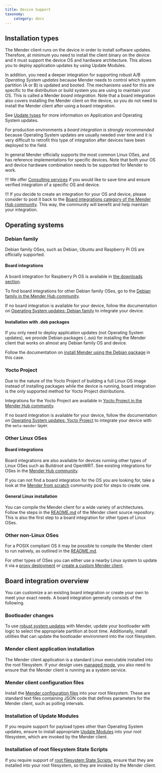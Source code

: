 ```yaml
---
title: Device Support
taxonomy:
    category: docs
---
```


## Installation types

The Mender client runs on the device in order to install software updates.
Therefore, at minimum you need to install the client binary on the device
and it must support the device OS and hardware architecture. This allows
you to deploy application updates by using Update Modules.

In addition, you need a deeper integration for supporting robust
A/B *Operating System updates* because Mender needs to control which system
partition (A or B) is updated and booted. The mechanisms used for this are
specific to the distribution or build system you are using to maintain
your OS. This is called a Mender *board integration*.
Note that a board integration also covers installing the Mender client on
the device, so you do not need to install the Mender client after using a
board integration.

See [Update types](../../02.Overview/01.Introduction/docs.md#update-types) for more information
on Application and Operating System updates.

For production environments a *board integration is strongly recommended*
because Operating System updates are usually needed over time and it
is very difficult to retrofit this type of integration after devices have been
deployed to the field.


In general Mender officially supports the most common Linux OSes, and has
reference implementations for specific devices. Note that both your OS and
device hardware combination needs to be supported for Mender to work.

!!! We offer [Consulting services](https://mender.io/support-and-services/board-integration?target=_blank) if you would like to save time and ensure verified integration of a specific OS and device.

!!! If you decide to create an integration for your OS and device, please consider to post it back to the [Board integrations category of the Mender Hub community](https://hub.mender.io/c/board-integrations?target=_blank). This way, the community will benefit and help maintain your integration.


## Operating systems


### Debian family

Debian family OSes, such as Debian, Ubuntu and Raspberry Pi OS are officially supported.


#### Board integrations

A board integration for Raspberry Pi OS is available in [the downloads section](../../10.Downloads/docs.md).

To find board integrations for other Debian family OSes,
go to the [Debian family in the Mender Hub community](https://hub.mender.io/c/board-integrations/debian-family?target=_blank).

If no board integration is available for your device, follow the documentation on
[Operating System updates: Debian family](../../04.Operating-System-updates-Debian-family) to integrate your device.


#### Installation with .deb packages

If you only need to deploy application updates (not Operating System updates),
we provide Debian packages (`.deb`) for installing the Mender client that works
on almost any Debian family OS and device.

Follow the documentation on [install Mender using the Debian package](../../03.Client-installation/02.Install-with-Debian-package/docs.md)
in this case.


### Yocto Project

Due to the nature of the Yocto Project of building a full Linux OS image instead of
installing packages while the device is running,
board integration is the only supported method for Yocto Project distributions.

Integrations for the Yocto Project are available in
[Yocto Project in the Mender Hub community](https://hub.mender.io/c/board-integrations/yocto-project?target=_blank).

If no board integration is available for your device, follow the documentation on
[Operating System updates: Yocto Project](../../05.Operating-System-updates-Yocto-Project/chapter.md) to integrate your
device with the `meta-mender` layer.


### Other Linux OSes

#### Board integrations

Board integrations are also available for devices running other types of Linux OSes
such as Buildroot and OpenWRT. See existing integrations for OSes in the
[Mender Hub community](https://hub.mender.io/c/board-integrations?target=_blank).

If you can not find a board integration for the OS you are looking for,
take a look at the [Mender from scratch](https://hub.mender.io/t/mender-from-scratch?target=_blank)
community post for steps to create one.


#### General Linux installation

<!--AUTOVERSION: "mender/tree/%?target=_blank"/mender -->
You can compile the Mender client for a wide variety of architectures. Follow the steps in the
[README.md](https://github.com/mendersoftware/mender/tree/3.5.0?target=_blank#installing-from-source)
of the Mender client source repository. This is also the first step to a board integration for other types of Linux OSes.


### Other non-Linux OSes

<!--AUTOVERSION: "mender/tree/%?target=_blank"/mender -->
For a POSIX compliant OS it may be possible to compile the Mender client to run natively,
as outlined in the
[README.md](https://github.com/mendersoftware/mender/tree/3.5.0?target=_blank#installing-from-source).

For other types of OSes you can either use a nearby Linux system to update it via a
[proxy deployment](../../02.Overview/01.Introduction/docs.md#proxy-deployments) or
[create a custom Mender client](https://hub.mender.io/t/how-to-write-a-custom-client-interfacing-a-mender-server).


## Board integration overview

You can customize a an existing board integration or create your own
to meet your exact needs. A board integration generally consists of the following.


### Bootloader changes

To use [robust system
updates](../../02.Overview/01.Introduction/docs.md#robust-operating-system-updates) with
Mender, update your bootloader with logic to select the appropriate partition at
boot time. Additionally, install utilities that can update the bootloader
environment into the root filesystem.


### Mender client application installation

The Mender client application is a standard Linux executable installed into the
root filesystem. If your design uses [managed
mode](../../02.Overview/01.Introduction/docs.md#client-modes-of-operation), you
also need to ensure that the Mender client is running as a system service.


### Mender client configuration files

Install the [Mender configuration
files](../../03.Client-installation/07.Configuration-file/docs.md) into your
root filesystem. These are standard text files containing JSON code that defines
parameters for the Mender client, such as polling intervals.


### Installation of Update Modules

If you require support for payload types other than Operating System
updates, ensure to install appropriate [Update
Modules](../../06.Artifact-creation/08.Create-a-custom-Update-Module/docs.md)
into your root filesystem, which are invoked by the Mender client.


### Installation of root filesystem State Scripts

If you require support of [root filesystem State
Scripts](../../06.Artifact-creation/04.State-scripts/docs.md#root-file-system-and-Artifact-scripts),
ensure that they are installed into your root filesystem, so they are invoked by the
Mender client.
